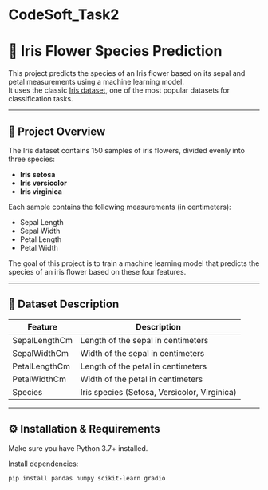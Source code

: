 # CodeSoft_Task2
# 🌸 Iris Flower Species Prediction

This project predicts the species of an Iris flower based on its sepal and petal measurements using a machine learning model.  
It uses the classic [Iris dataset](https://archive.ics.uci.edu/ml/datasets/iris), one of the most popular datasets for classification tasks.

---

## 📌 Project Overview

The Iris dataset contains 150 samples of iris flowers, divided evenly into three species:

- **Iris setosa**
- **Iris versicolor**
- **Iris virginica**

Each sample contains the following measurements (in centimeters):

- Sepal Length
- Sepal Width
- Petal Length
- Petal Width

The goal of this project is to train a machine learning model that predicts the species of an iris flower based on these four features.

---

## 📂 Dataset Description

| Feature         | Description |
|-----------------|-------------|
| SepalLengthCm   | Length of the sepal in centimeters |
| SepalWidthCm    | Width of the sepal in centimeters |
| PetalLengthCm   | Length of the petal in centimeters |
| PetalWidthCm    | Width of the petal in centimeters |
| Species         | Iris species (Setosa, Versicolor, Virginica) |

---

## ⚙️ Installation & Requirements

Make sure you have Python 3.7+ installed.

Install dependencies:

```bash
pip install pandas numpy scikit-learn gradio
